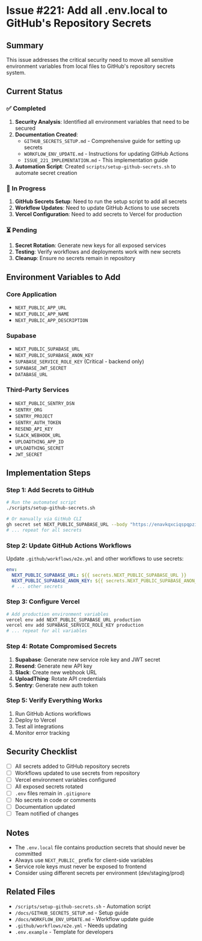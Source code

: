 # Issue #221: Add all .env.local to GitHub's Repository Secrets

## Summary

This issue addresses the critical security need to move all sensitive environment variables from local files to GitHub's repository secrets system.

## Current Status

### ✅ Completed
1. **Security Analysis**: Identified all environment variables that need to be secured
2. **Documentation Created**:
   - `GITHUB_SECRETS_SETUP.md` - Comprehensive guide for setting up secrets
   - `WORKFLOW_ENV_UPDATE.md` - Instructions for updating GitHub Actions
   - `ISSUE_221_IMPLEMENTATION.md` - This implementation guide
3. **Automation Script**: Created `scripts/setup-github-secrets.sh` to automate secret creation

### 🔄 In Progress
1. **GitHub Secrets Setup**: Need to run the setup script to add all secrets
2. **Workflow Updates**: Need to update GitHub Actions to use secrets
3. **Vercel Configuration**: Need to add secrets to Vercel for production

### ⏳ Pending
1. **Secret Rotation**: Generate new keys for all exposed services
2. **Testing**: Verify workflows and deployments work with new secrets
3. **Cleanup**: Ensure no secrets remain in repository

## Environment Variables to Add

### Core Application
- `NEXT_PUBLIC_APP_URL`
- `NEXT_PUBLIC_APP_NAME`
- `NEXT_PUBLIC_APP_DESCRIPTION`

### Supabase
- `NEXT_PUBLIC_SUPABASE_URL`
- `NEXT_PUBLIC_SUPABASE_ANON_KEY`
- `SUPABASE_SERVICE_ROLE_KEY` (Critical - backend only)
- `SUPABASE_JWT_SECRET`
- `DATABASE_URL`

### Third-Party Services
- `NEXT_PUBLIC_SENTRY_DSN`
- `SENTRY_ORG`
- `SENTRY_PROJECT`
- `SENTRY_AUTH_TOKEN`
- `RESEND_API_KEY`
- `SLACK_WEBHOOK_URL`
- `UPLOADTHING_APP_ID`
- `UPLOADTHING_SECRET`
- `JWT_SECRET`

## Implementation Steps

### Step 1: Add Secrets to GitHub
```bash
# Run the automated script
./scripts/setup-github-secrets.sh

# Or manually via GitHub CLI
gh secret set NEXT_PUBLIC_SUPABASE_URL --body "https://enavkqxciqspqpziocom.supabase.co"
# ... repeat for all secrets
```

### Step 2: Update GitHub Actions Workflows
Update `.github/workflows/e2e.yml` and other workflows to use secrets:
```yaml
env:
  NEXT_PUBLIC_SUPABASE_URL: ${{ secrets.NEXT_PUBLIC_SUPABASE_URL }}
  NEXT_PUBLIC_SUPABASE_ANON_KEY: ${{ secrets.NEXT_PUBLIC_SUPABASE_ANON_KEY }}
  # ... other secrets
```

### Step 3: Configure Vercel
```bash
# Add production environment variables
vercel env add NEXT_PUBLIC_SUPABASE_URL production
vercel env add SUPABASE_SERVICE_ROLE_KEY production
# ... repeat for all variables
```

### Step 4: Rotate Compromised Secrets
1. **Supabase**: Generate new service role key and JWT secret
2. **Resend**: Generate new API key
3. **Slack**: Create new webhook URL
4. **UploadThing**: Rotate API credentials
5. **Sentry**: Generate new auth token

### Step 5: Verify Everything Works
1. Run GitHub Actions workflows
2. Deploy to Vercel
3. Test all integrations
4. Monitor error tracking

## Security Checklist

- [ ] All secrets added to GitHub repository secrets
- [ ] Workflows updated to use secrets from repository
- [ ] Vercel environment variables configured
- [ ] All exposed secrets rotated
- [ ] `.env` files remain in `.gitignore`
- [ ] No secrets in code or comments
- [ ] Documentation updated
- [ ] Team notified of changes

## Notes

- The `.env.local` file contains production secrets that should never be committed
- Always use `NEXT_PUBLIC_` prefix for client-side variables
- Service role keys must never be exposed to frontend
- Consider using different secrets per environment (dev/staging/prod)

## Related Files
- `/scripts/setup-github-secrets.sh` - Automation script
- `/docs/GITHUB_SECRETS_SETUP.md` - Setup guide
- `/docs/WORKFLOW_ENV_UPDATE.md` - Workflow update guide
- `.github/workflows/e2e.yml` - Needs updating
- `.env.example` - Template for developers